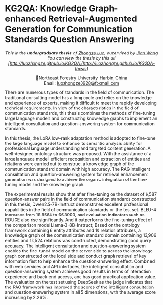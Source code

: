 # KG2QA: Knowledge Graph-enhanced Retrieval-Augmented Generation for Communication Standards Question Answering

<div align="center">
  
*This is the **undergraduate thesis** of [Zhongze Luo](https://luozhongze.github.io), supervised by [Jian Wang](https://ccec.nefu.edu.cn/info/1043/1843.htm)* <br>
*You can view the thesis by this url* <br>
*[http://luozhongze.github.io/KG2QA](http://luozhongze.github.io/KG2QA-thesis)* <br>


🌲Northeast Forestry University, Harbin, China <br>
Email: luozhongze0928@foxmail.com <br>

</div>

There are numerous types of standards in the field of communication. The traditional consulting model has a long cycle and relies on the knowledge and experience of experts, making it difficult to meet the rapidly developing technical requirements. In view of the characteristics in the field of communication standards, this thesis combines the methods of fine-tuning large language models and constructing knowledge graphs to implement an intelligent consultation and question-answering system for communication standards.

In this thesis, the LoRA low-rank adaptation method is adopted to fine-tune the large language model to enhance its semantic analysis ability for professional language understanding and targeted content generation. A well-designed ontology structure was proposed. With the assistance of a large language model, efficient recognition and extraction of entities and relations were carried out to construct a knowledge graph of the communication standard domain with high accuracy. The RAG intelligent consultation and question-answering system for retrieval enhancement generation was designed to achieve the organic integration of the fine-tuning model and the knowledge graph.

The experimental results show that after fine-tuning on the dataset of 6,587 question-answer pairs in the field of communication standards constructed in this thesis, Qwen2.5-7B-Instruct demonstrates excellent professional capabilities in the field of communication standards on the test set. BLEU-4 increases from 18.8564 to 66.8993, and evaluation indicators such as ROUGE also rise significantly. And it outperforms the fine-tuning effect of the comparison model Llama-3-8B-Instruct; Based on the ontology framework containing 6 entity attributes and 10 relation attributes, a knowledge graph of the communication standard domain containing 13,906 entities and 13,524 relations was constructed, demonstrating good query accuracy. The intelligent consultation and question-answering system enables the fine-tuned model on the server side to access the knowledge graph constructed on the local side and conduct graph retrieval of key information first to help enhance the question-answering effect. Combined with web services and API interfaces, the intelligent consultation and question-answering system achieves good results in terms of interaction experience and back-end access, and has good practical application value. The evaluation on the test set using DeepSeek as the judge indicates that the RAG framework has improved the scores of the intelligent consultation and question-answering system in all 5 dimensions, with the average score increasing by 2.26%.

<div align="center">
